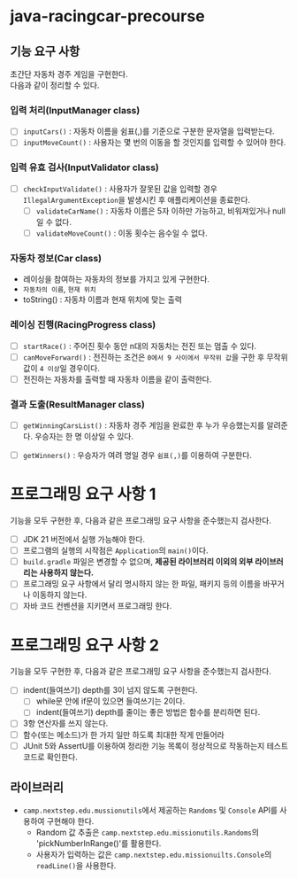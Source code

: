 # java-racingcar-precourse

## 기능 요구 사항

초간단 자동차 경주 게임을 구현한다.  
다음과 같이 정리할 수 있다.

### 입력 처리(InputManager class)
- [ ] `inputCars()` : 자동차 이름을 쉼표(,)를 기준으로 구분한 문자열을 입력받는다.
- [ ] `inputMoveCount()` : 사용자는 몇 번의 이동을 할 것인지를 입력할 수 있어야 한다.

### 입력 유효 검사(InputValidator class)
- [ ] `checkInputValidate()` : 사용자가 잘못된 값을 입력할 경우 `IllegalArgumentException`을 발생시킨 후 애플리케이션을 종료한다. 
  - [ ] `validateCarName()` : 자동차 이름은 5자 이하만 가능하고, 비워져있거나 null일 수 없다.
  - [ ] `validateMoveCount()` : 이동 횟수는 음수일 수 없다.

### 자동차 정보(Car class)
* 레이싱을 참여하는 자동차의 정보를 가지고 있게 구현한다.
* `자동차의 이름`, `현재 위치`
* toString() : 자동차 이름과 현재 위치에 맞는 출력

### 레이싱 진행(RacingProgress class)
- [ ] `startRace()` : 주어진 횟수 동안 n대의 자동차는 전진 또는 멈출 수 있다.
- [ ] `canMoveForward()` : 전진하는 조건은 `0에서 9 사이에서 무작위 값`을 구한 후 무작위 값이 `4 이상`일 경우이다. 
- [ ] 전진하는 자동차를 출력할 때 자동차 이름을 같이 출력한다.

### 결과 도출(ResultManager class)
- [ ] `getWinningCarsList()` : 자동차 경주 게임을 완료한 후 누가 우승했는지를 알려준다. 우승자는 한 명 이상일 수 있다.
- [ ] `getWinners()` : 우승자가 여려 명일 경우 `쉼표(,)`를 이용하여 구분한다.


# 프로그래밍 요구 사항 1
기능을 모두 구현한 후, 다음과 같은 프로그래밍 요구 사항을 준수했는지 검사한다.

- [ ] JDK 21 버전에서 실행 가능해야 한다.
- [ ] 프로그램의 실행의 시작점은 `Application`의 `main()`이다.
- [ ] `build.gradle` 파일은 변경할 수 없으며, __제공된 라이브러리 이외의 외부 라이브러리는 사용하지 않는다.__
- [ ] 프로그래밍 요구 사항에서 달리 명시하지 않는 한 파일, 패키지 등의 이름을 바꾸거나 이동하지 않는다.
- [ ] 자바 코드 컨벤션을 지키면서 프로그래밍 한다.

# 프로그래밍 요구 사항 2
기능을 모두 구현한 후, 다음과 같은 프로그래밍 요구 사항을 준수했는지 검사한다.

- [ ] indent(들여쓰기) depth를 3이 넘지 않도록 구현한다.
  - [ ] while문 안에 if문이 있으면 들여쓰기는 2이다.
  - [ ] indent(들여쓰기) depth를 줄이는 좋은 방법은 함수를 분리하면 된다.

- [ ] 3항 연산자를 쓰지 않는다.
- [ ] 함수(또는 메소드)가 한 가지 일만 하도록 최대한 작게 만들어라
- [ ] JUnit 5와 AssertU를 이용하여 정리한 기능 목록이 정상적으로 작동하는지 테스트 코드로 확인한다.

## 라이브러리
- `camp.nextstep.edu.mussionutils`에서 제공하는 `Randoms` 및 `Console` API를 사용하여 구현해야 한다.
  - Random 값 추출은 `camp.nextstep.edu.missionutils.Randoms`의 'pickNumberInRange()'를 활용한다.
  - 사용자가 입력하는 값은 `camp.nextstep.edu.missionuilts.Console`의 `readLine()`을 사용한다.
